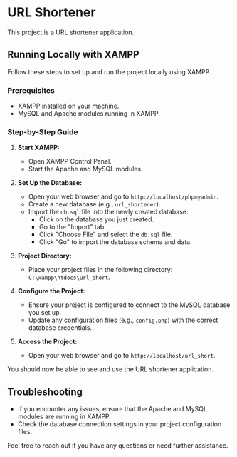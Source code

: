 # URL Shortener

This project is a URL shortener application.

## Running Locally with XAMPP

Follow these steps to set up and run the project locally using XAMPP.

### Prerequisites

- XAMPP installed on your machine.
- MySQL and Apache modules running in XAMPP.

### Step-by-Step Guide

1. **Start XAMPP:**
   - Open XAMPP Control Panel.
   - Start the Apache and MySQL modules.

2. **Set Up the Database:**
   - Open your web browser and go to `http://localhost/phpmyadmin`.
   - Create a new database (e.g., `url_shortener`).
   - Import the `db.sql` file into the newly created database:
     - Click on the database you just created.
     - Go to the "Import" tab.
     - Click "Choose File" and select the `db.sql` file.
     - Click "Go" to import the database schema and data.

3. **Project Directory:**
   - Place your project files in the following directory: `C:\xampp\htdocs\url_short`.

4. **Configure the Project:**
   - Ensure your project is configured to connect to the MySQL database you set up.
   - Update any configuration files (e.g., `config.php`) with the correct database credentials.

5. **Access the Project:**
   - Open your web browser and go to `http://localhost/url_short`.

You should now be able to see and use the URL shortener application.

## Troubleshooting

- If you encounter any issues, ensure that the Apache and MySQL modules are running in XAMPP.
- Check the database connection settings in your project configuration files.

Feel free to reach out if you have any questions or need further assistance.